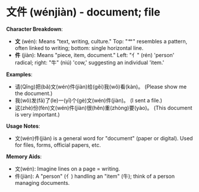 # **文件 (wénjiàn) - document; file**

**Character Breakdown**:  
- **文** (wén): Means "text, writing, culture." Top: "⺾" resembles a pattern, often linked to writing; bottom: single horizontal line.  
- **件** (jiàn): Means "piece, item, document." Left: "亻" (rén) 'person' radical; right: "牛" (niú) 'cow,' suggesting an individual 'item.'

**Examples**:  
- 请(Qǐng)把(bǎ)文(wén)件(jiàn)给(gěi)我(wǒ)看(kàn)。 (Please show me the document.)  
- 我(wǒ)发(fā)了(le)一(yī)个(gè)文(wén)件(jiàn)。 (I sent a file.)  
- 这(zhè)份(fèn)文(wén)件(jiàn)很(hěn)重(zhòng)要(yào)。 (This document is very important.)

**Usage Notes**:  
- 文(wén)件(jiàn) is a general word for "document" (paper or digital). Used for files, forms, official papers, etc.

**Memory Aids**:  
- 文(wén): Imagine lines on a page = writing.  
- 件(jiàn): A "person" (亻) handling an "item" (牛); think of a person managing documents.